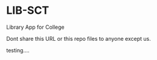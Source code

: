 # LIB-SCT
Library App for College

Dont share this URL or this repo files to anyone except us.

testing....
